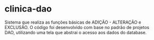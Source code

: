 # clinica-dao
Sistema que realiza as funções básicas de ADIÇÃO - ALTERAÇÃO e EXCLUSÃO. O código foi desenvolvido com base no padrão de projetos DAO, utilizando uma tela que abstrai o acesso aos dados do database.
